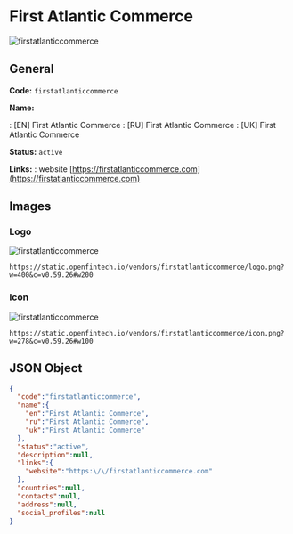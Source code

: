 
# First Atlantic Commerce 
![firstatlanticcommerce](https://static.openfintech.io/vendors/firstatlanticcommerce/logo.png?w=400&c=v0.59.26#w200)  

## General 
 
**Code:** `firstatlanticcommerce` 
 
**Name:** 
 
:	[EN] First Atlantic Commerce 
:	[RU] First Atlantic Commerce 
:	[UK] First Atlantic Commerce 
 
**Status:** `active` 
 
**Links:** 
: website [https://firstatlanticcommerce.com](https://firstatlanticcommerce.com) 
 

## Images 

### Logo 
 
![firstatlanticcommerce](https://static.openfintech.io/vendors/firstatlanticcommerce/logo.png?w=400&c=v0.59.26#w200)  

```
https://static.openfintech.io/vendors/firstatlanticcommerce/logo.png?w=400&c=v0.59.26#w200
```  

### Icon 
 
![firstatlanticcommerce](https://static.openfintech.io/vendors/firstatlanticcommerce/icon.png?w=278&c=v0.59.26#w100)  

```
https://static.openfintech.io/vendors/firstatlanticcommerce/icon.png?w=278&c=v0.59.26#w100
```  

## JSON Object 

```json
{
  "code":"firstatlanticcommerce",
  "name":{
    "en":"First Atlantic Commerce",
    "ru":"First Atlantic Commerce",
    "uk":"First Atlantic Commerce"
  },
  "status":"active",
  "description":null,
  "links":{
    "website":"https:\/\/firstatlanticcommerce.com"
  },
  "countries":null,
  "contacts":null,
  "address":null,
  "social_profiles":null
}
```  
